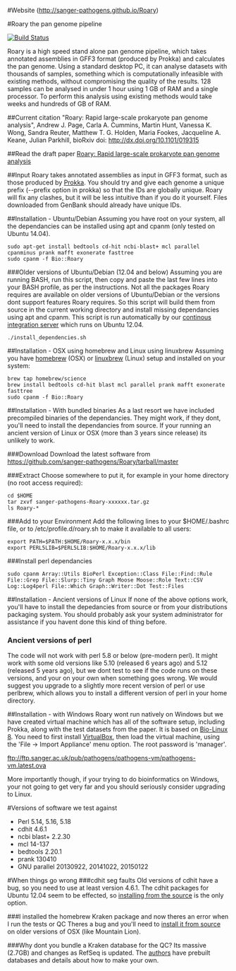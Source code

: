 #Website
(http://sanger-pathogens.github.io/Roary)

#Roary the pan genome pipeline

[![Build Status](https://travis-ci.org/sanger-pathogens/Roary.svg?branch=master)](https://travis-ci.org/sanger-pathogens/Roary)

Roary is a high speed stand alone pan genome pipeline, which takes annotated assemblies in GFF3 format (produced by Prokka) and calculates the pan genome.  Using a standard desktop PC, it can analyse datasets with thousands of samples, something which is computationally infeasible with existing methods, without compromising the quality of the results.  128 samples can be analysed in under 1 hour using 1 GB of RAM and a single processor. To perform this analysis using existing methods would take weeks and hundreds of GB of RAM.

##Current citation
    "Roary: Rapid large-scale prokaryote pan genome analysis",
    Andrew J. Page, Carla A. Cummins, Martin Hunt, Vanessa K. Wong, Sandra Reuter, Matthew T. G. Holden, Maria Fookes, Jacqueline A. Keane, Julian Parkhill,
    bioRxiv doi: http://dx.doi.org/10.1101/019315

##Read the draft paper
[Roary: Rapid large-scale prokaryote pan genome analysis](http://dx.doi.org/10.1101/019315)

##Input
Roary takes annotated assemblies as input in GFF3 format, such as those produced by [Prokka](https://github.com/tseemann/prokka/).  You should try and give each genome a unique prefix (--prefix option in prokka) so that the IDs are globally unique. Roary will fix any clashes, but it will be less intuitive than if you do it yourself.  Files downloaded from GenBank should already have unique IDs.


##Installation - Ubuntu/Debian
Assuming you have root on your system, all the dependancies can be installed using apt and cpanm (only tested on Ubuntu 14.04).

```
sudo apt-get install bedtools cd-hit ncbi-blast+ mcl parallel cpanminus prank mafft exonerate fasttree
sudo cpanm -f Bio::Roary
```   

###Older versions of Ubuntu/Debian (12.04 and below)
Assuming you are running BASH, run this script, then copy and paste the last few lines into your BASH profile, as per the instructions.  Not all the packages Roary requires are available on older versions of Ubuntu/Debian or the versions dont support features Roary requires.  So this script will build them from source in the current working directory and install missing dependancies using apt and cpanm. This script is run automatically by our [continous integration server](https://travis-ci.org/andrewjpage/Roary) which runs on Ubuntu 12.04.
```
./install_dependencies.sh
```

##Installation - OSX using homebrew and Linux using linuxbrew
Assuming you have [homebrew](http://brew.sh/) (OSX) or [linuxbrew](http://brew.sh/linuxbrew/) (Linux) setup and installed on your system:

```
brew tap homebrew/science
brew install bedtools cd-hit blast mcl parallel prank mafft exonerate fasttree
sudo cpanm -f Bio::Roary
```

##Installation - With bundled binaries
As a last resort we have included precompiled binaries of the dependancies. They might work, if they dont, you'll need to install the dependancies from source. If your running an ancient version of Linux or OSX (more than 3 years since release) its unlikely to work.

###Download
Download the latest software from 
https://github.com/sanger-pathogens/Roary/tarball/master

###Extract
Choose somewhere to put it, for example in your home directory (no root access required):

```
cd $HOME
tar zxvf sanger-pathogens-Roary-xxxxxx.tar.gz
ls Roary-*
```

###Add to your Environment
Add the following lines to your $HOME/.bashrc file, or to /etc/profile.d/roary.sh to make it available to all users:

```
export PATH=$PATH:$HOME/Roary-x.x.x/bin
export PERL5LIB=$PERL5LIB:$HOME/Roary-x.x.x/lib
```

###Install perl dependancies

```
sudo cpanm Array::Utils BioPerl Exception::Class File::Find::Rule File::Grep File::Slurp::Tiny Graph Moose Moose::Role Text::CSV Log::Log4perl File::Which Graph::Writer::Dot Test::Files
```

##Installation - Ancient versions of Linux
If none of the above options work, you'll have to install the depedancies from source or from your distributions packaging system.  You should probably ask your system administrator for assistance if you havent done this kind of thing before.

### Ancient versions of perl
The code will not work with perl 5.8 or below (pre-modern perl). It might work with some old versions like 5.10 (released 6 years ago) and 5.12 (released 5 years ago), but we dont test to see if the code runs on these versions, and your on your own when something goes wrong.  We would suggest you upgrade to a slightly more recent version of perl or use perlbrew, which allows you to install a different version of perl in your home directory.

##Installation - with Windows
Roary wont run natively on Windows but we have created virtual machine which has all of the software setup, including Prokka, along with the test datasets from the paper. It is based on [Bio-Linux 8](http://environmentalomics.org/bio-linux/).  You need to first install [VirtualBox](https://www.virtualbox.org/), then load the virtual machine, using the 'File -> Import Appliance' menu option. The root password is 'manager'.

ftp://ftp.sanger.ac.uk/pub/pathogens/pathogens-vm/pathogens-vm.latest.ova

More importantly though, if your trying to do bioinformatics on Windows, your not going to get very far and you should seriously consider upgrading to Linux.

#Versions of software we test against
* Perl 5.14, 5.16, 5.18 
* cdhit 4.6.1
* ncbi blast+ 2.2.30
* mcl 14-137
* bedtools 2.20.1
* prank 130410
* GNU parallel 20130922, 20141022, 20150122

#When things go wrong
###cdhit seg faults
Old versions of cdhit have a bug, so you need to use at least version 4.6.1.  The cdhit packages for Ubuntu 12.04 seem to be effected, so [installing from the source](http://cd-hit.org/) is the only option. 

###I installed the homebrew Kraken package and now theres an error when I run the tests or QC
Theres a bug and you'll need to [install it from source](https://ccb.jhu.edu/software/kraken/) on older versions of OSX (like Mountain Lion).  

###Why dont you bundle a Kraken database for the QC?
Its massive (2.7GB) and changes as RefSeq is updated.  The [authors](https://ccb.jhu.edu/software/kraken/) have prebuilt databases and details about how to make your own.
